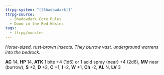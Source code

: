 ```yaml
---
ttrpg-system: "[[Shadowdark]]"
ttrpg-source:
  - Shadowdark Core Rules
  - Doom in the Red Wastes
tags:
  - ttrpg/monster
---
```


_Horse-sized, rust-brown insects. They burrow vast, underground warrens into the bedrock._

**AC** 14, **HP** 14, **ATK** 1 bite +4 (1d6) or 1 acid spray (near) +4 (2d6), **MV** near (burrow), **S** +2, **D** +2, **C** +1, **I** -2, **W** +1, **Ch** -2, **AL** N, **LV** 3


